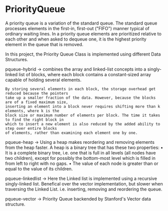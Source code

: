 # PriorityQueue

A priority queue is a variation of the standard queue. The standard queue processes elements in the 
first-in, first-out ("FIFO") manner typical of ordinary waiting lines. In a priority queue elements 
are prioritized relative to each other and when asked to dequeue one, it is the highest priority 
element in the queue that is removed.

In this project, the Priority Queue Class is implemented using different Data Structures.

pqueue-hybrid -> combines the array and linked-list concepts into a singly-linked list of blocks, 
	where each block contains a constant-sized array capable of holding several elements.
	
	By storing several elements in each block, the storage overhead get reduced because the pointers 
	take up a smaller fraction of the data. However, because the blocks are of a fixed maximum size, 
	inserting an element into a block never requires shifting more than k elements, where k is the 
	block size or maximum number of elements per block. The time it takes to find the right block in 
	which to insert a new element is also reduced by the added ability to step over entire blocks 
	of elements, rather than examining each element one by one.

pqueue-heap -> 
	Using a heap makes reordering and removing elements from the heap faster.
	A heap is a binary tree that has these two properties:
		• It is a complete binary tree, i.e. one that is full in all levels (all nodes have two children),
		except for possibly the bottom-most level which is filled in from left to right with no gaps.
		• The value of each node is greater than or equal to the value of its children.

pqueue-linkedlist -> Here the Linked list is implemented using a recursive singly-linked list. Benefical over
	the vector implementation, but slower when traversing the Linked List. i.e. inserting, removing and 
	reordering the queue.

pqueue-vector -> Priority Queue backended by Stanford's Vector data structure.
